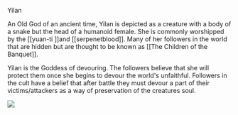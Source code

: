Yilan  

An Old God of an ancient time, Yilan is depicted as a creature with a body of a snake but the head of a humanoid female. She is commonly worshipped by the [[yuan-ti ]]and [[serpenetblood]]. Many of her followers in the world that are hidden but are thought to be known as [[The Children of the Banquet]]. 

Yilan is the Goddess of devouring. The followers believe that she will protect them once she begins to devour the world's unfaithful. Followers in the cult have a belief that after battle they must devour a part of their victims/attackers as a way of preservation of the creatures soul.

![](Yilan.jpg)